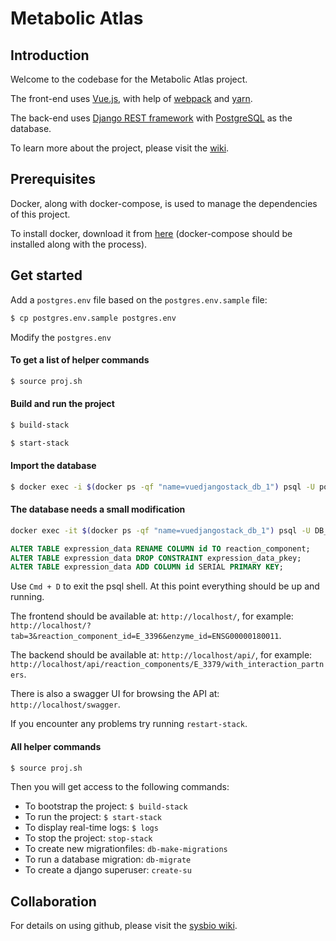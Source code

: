 # Metabolic Atlas

## Introduction

Welcome to the codebase for the Metabolic Atlas project.

The front-end uses [Vue.js](https://vuejs.org), with help of [webpack](https://webpack.js.org) and [yarn](https://yarnpkg.com/en/). 

The back-end uses [Django REST framework](http://www.django-rest-framework.org) with [PostgreSQL](https://www.postgresql.org) as the database.

To learn more about the project, please visit the [wiki](https://github.com/SysBioChalmers/hma-prototype/wiki).

## Prerequisites
Docker, along with docker-compose, is used to manage the dependencies of this project. 

To install docker, download it from [here](https://www.docker.com/products/docker) (docker-compose should be installed along with the process).


## Get started

Add a `postgres.env` file based on the `postgres.env.sample` file:

```bash
$ cp postgres.env.sample postgres.env
```

Modify the `postgres.env` 

#### To get a list of helper commands

```bash
$ source proj.sh
```

#### Build and run the project

```bash
$ build-stack
```

```bash
$ start-stack
```

#### Import the database

```bash
$ docker exec -i $(docker ps -qf "name=vuedjangostack_db_1") psql -U postgres hma < PATH_TO_DB_FILE
```

#### The database needs a small modification

```bash
docker exec -it $(docker ps -qf "name=vuedjangostack_db_1") psql -U DB_USERNAME DB_NAME
```

```sql
ALTER TABLE expression_data RENAME COLUMN id TO reaction_component;
ALTER TABLE expression_data DROP CONSTRAINT expression_data_pkey;
ALTER TABLE expression_data ADD COLUMN id SERIAL PRIMARY KEY;
```

Use `Cmd + D` to exit the psql shell. At this point everything should be up and running.

The frontend should be available at: `http://localhost/`, for example: `http://localhost/?tab=3&reaction_component_id=E_3396&enzyme_id=ENSG00000180011`.

 The backend should be available at: `http://localhost/api/`, for example: `http://localhost/api/reaction_components/E_3379/with_interaction_partners`.

There is also a swagger UI for browsing the API at: `http://localhost/swagger`.

If you encounter any problems try running `restart-stack`.

#### All helper commands

```bash
$ source proj.sh
```

Then you will get access to the following commands:

* To bootstrap the project: `$ build-stack`
* To run the project: `$ start-stack`
* To display real-time logs: `$ logs`
* To stop the project: `stop-stack`
* To create new migrationfiles: `db-make-migrations`
* To run a database migration: `db-migrate`
* To create a django superuser: `create-su`


## Collaboration
For details on using github, please visit the [sysbio wiki](http://wiki.sysbio.chalmers.se/mediawiki/index.php/Development_guidelines#Github).